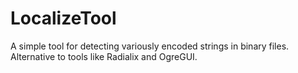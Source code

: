 LocalizeTool
============

A simple tool for detecting variously encoded strings in binary files. Alternative to tools like Radialix and OgreGUI.

